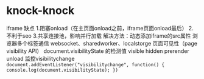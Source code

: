 # knock-knock
iframe 缺点
	1.阻塞onload（在主页面onload之前，iframe页面onload最后）
	2.不利于seo
	3.共享连接池，影响并行加载
	解决方法：动态添加iframe的src属性
浏览器多个标签通信
	websocket、sharedworker、localstorge
页面可见性（page visibility API）
	document.visibilityState 的检测值 visible hidden prerender unload
	监控visibilitychange
	`document.addEventListener("visibilitychange", function() {
		console.log(document.visibilityState);
	})`
	
